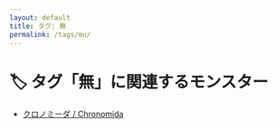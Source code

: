 ```yaml
---
layout: default
title: タグ: 無
permalink: /tags/mu/
---
```

# 🏷️ タグ「無」に関連するモンスター

- [クロノミーダ / Chronomida](/monsterdex/monster/Chronomida.html)